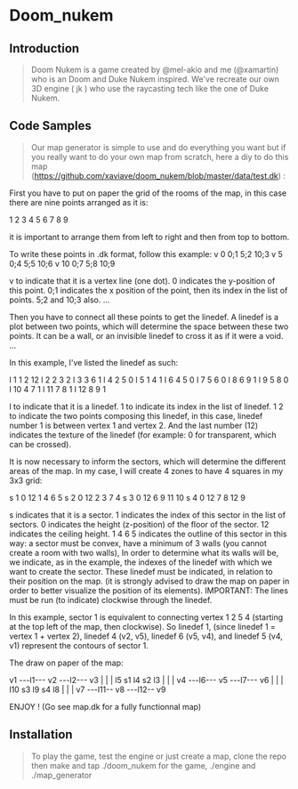 # Doom_nukem

## Introduction

> Doom Nukem is a game created by @mel-akio and me (@xamartin) who is an Doom and Duke Nukem inspired.
We've recreate our own 3D engine ( jk ) who use the raycasting tech like the one of Duke Nukem. 

## Code Samples

>  Our map generator is simple to use and do everything you want but if you really want to do your own map from scratch, here a diy to do this map                            
 (https://github.com/xaviave/doom_nukem/blob/master/data/test.dk) :

First you have to put on paper the grid of the rooms of the map, in this case there are nine points arranged as it is:

1 2 3
4 5 6
7 8 9

it is important to arrange them from left to right and then from top to bottom.

To write these points in .dk format, follow this example:
v 0 0;1 5;2 10;3
v 5 0;4 5;5 10;6
v 10 0;7 5;8 10;9

v to indicate that it is a vertex line (one dot).
0 indicates the y-position of this point.
0;1 indicates the x position of the point, then its index in the list of points.
5;2 and 10;3 also.
...

Then you have to connect all these points to get the linedef.
A linedef is a plot between two points, which will determine the space between these two points.
It can be a wall, or an invisible linedef to cross it as if it were a void.
...

In this example, I've listed the linedef as such:

l 1 1 2 12
l 2 2 3 2
l 3 3 6 1
l 4 2 5 0
l 5 1 4 1
l 6 4 5 0
l 7 5 6 0
l 8 6 9 1
l 9 5 8 0
l 10 4 7 1
l 11 7 8 1
l 12 8 9 1

l to indicate that it is a linedef.
1 to indicate its index in the list of linedef.
1 2 to indicate the two points composing this linedef, in this case, linedef number 1 is between vertex 1 and vertex 2.
And the last number (12) indicates the texture of the linedef (for example: 0 for transparent, which can be crossed).

It is now necessary to inform the sectors, which will determine the different areas of the map.
In my case, I will create 4 zones to have 4 squares in my 3x3 grid:

s 1 0 12 1 4 6 5
s 2 0 12 2 3 7 4
s 3 0 12 6 9 11 10
s 4 0 12 7 8 12 9

s indicates that it is a sector.
1 indicates the index of this sector in the list of sectors.
0 indicates the height (z-position) of the floor of the sector.
12 indicates the ceiling height.
1 4 6 5 indicates the outline of this sector in this way:
a sector must be convex,
have a minimum of 3 walls (you cannot create a room with two walls),
In order to determine what its walls will be, we indicate, as in the example, the indexes of the linedef with which we want to create the sector.
These linedef must be indicated, in relation to their position on the map. (it is strongly advised to draw the map on paper in order to better visualize the position of its elements).
IMPORTANT: The lines must be run (to indicate) clockwise through the linedef.

In this example, sector 1 is equivalent to connecting vertex 1 2 5 4 (starting at the top left of the map, then clockwise).
So linedef 1, (since linedef 1 = vertex 1 + vertex 2), linedef 4 (v2, v5), linedef 6 (v5, v4), and linedef 5 (v4, v1) represent the contours of sector 1.


The draw on paper of the map:

v1 ---l1--- v2 ---l2--- v3
|           |           |
l5    s1    l4    s2    l3
|           |           |
v4 ---l6--- v5 ---l7--- v6
|           |           |
l10   s3    l9    s4    l8
|           |           |
v7 ---l11-- v8 ---l12-- v9



ENJOY ! (Go see map.dk for a fully functionnal map)

## Installation

> To play the game, test the engine or just create a map, clone the repo then make and tap ./doom_nukem for the game, ./engine and ./map_generator
